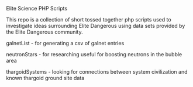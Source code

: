 Elite Science PHP Scripts

This repo is a collection of short tossed together php scripts used to investigate ideas surrounding Elite Dangerous using data sets provided by the Elite Dangerous community.

galnetList - for generating a csv of galnet entries

neutronStars - for researching useful for boosting neutrons in the bubble area

thargoidSystems - looking for connections between system civilization and known thargoid ground site data
